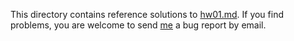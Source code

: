 This directory contains reference solutions to [hw01.md](hw01.md).  If you
find problems, you are welcome to send <a
href="mailto:day@informatik.uni-marbug.de">me</a> a bug report by email.

